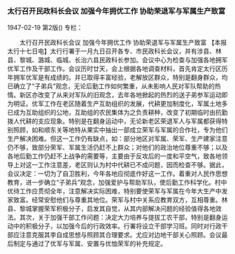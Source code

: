 ### 太行召开民政科长会议  加强今年拥优工作  协助荣退军与军属生产致富

1947-02-19
第2版()
专栏：

　　太行召开民政科长会议
    加强今年拥优工作
    协助荣退军与军属生产致富
    【本报太行十七日电】太行行署于一月九日召开各专、市民政科长会议，并有涉县、林县、黎城、潞城、临城、长治六县民政科长参加。会议中心为检查与加强各地拥军优军工作及干部工作。会议历时廿天，会上根据各地调查材料，首先肯定太行区历年拥军优军是有成绩的。并已取得丰富经验，老解放区群众，特别是翻身群众，均已确立了“子弟兵”观念，无论后勤工作如何繁重，从未影响人民对军队帮助的热情。新区亦改变了从来对军队的旧观念，去年各地掀起的热烈的送子弟参军运动即为明证。优军工作在老区随着生产互助组织的发展，代耕更加制度化，军属土地多已成为互助组织的公地，互助组的农民集体为之负责耕种，改变了初期临时由抗勤拨人代耕的支应现象。特别是在翻身运动中，无论新老区荣退军人与军属都获得特别照顾，如和顺东关等地特从果实中抽出一部成立荣军与军属的合作社，专为他们生产解决困难。但这一工作仍有缺点，如：部分地区对军属、荣军、生产建家注意仍不够，致部分荣军、军属生活仍赶不上群众；对他们的政治地位尊重不够；以及各地后勤工作仍赶不上战争的需要等，主要由于反攻后的一度和平空气，致各地领导上对这一工作注意差，老区则认为村中代耕已不成问题，因而检查不够。据此，会议决定：一切为了自卫胜利，今年各地应彻底作好这一工作。着重对人民作思想教育，进一步确立“子弟兵”观念，加强爱护与帮助军队，使后勤工作科学化。村中优待工作应贯彻全年，注意解决实际困难，特别要使荣军与军属在今年大生产中发家致富。经常安慰他们与尊重其地位。荣军与村中关系应教育双方，互相尊重。林县、黎城掌握荣军积极分子，启发其自觉，从其内部解决问题的经验值得各地效法。其次，关于加强干部工作问题：决定大力培养与提拔工农干部，特别是翻身运动中的积极分子，以加强今后的行政效率。行署将设立干部学习班。同时对行政干部应注意克服其李自成思想与照顾其合理要求。尤应对边地干部关心照顾。会议最后制定与通过了优军与军属、安置与优恤荣军的补充规定。
